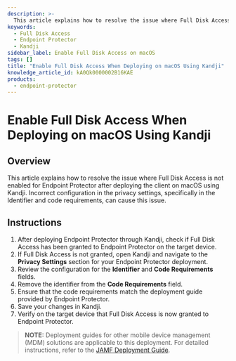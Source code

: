 ```yaml
---
description: >-
  This article explains how to resolve the issue where Full Disk Access is not enabled for Endpoint Protector after deploying the client on macOS using Kandji.
keywords:
  - Full Disk Access
  - Endpoint Protector
  - Kandji
sidebar_label: Enable Full Disk Access on macOS
tags: []
title: "Enable Full Disk Access When Deploying on macOS Using Kandji"
knowledge_article_id: kA0Qk0000002B16KAE
products:
  - endpoint-protector
---
```


# Enable Full Disk Access When Deploying on macOS Using Kandji

## Overview

This article explains how to resolve the issue where Full Disk Access is not enabled for Endpoint Protector after deploying the client on macOS using Kandji. Incorrect configuration in the privacy settings, specifically in the Identifier and code requirements, can cause this issue.

## Instructions

1. After deploying Endpoint Protector through Kandji, check if Full Disk Access has been granted to Endpoint Protector on the target device.
2. If Full Disk Access is not granted, open Kandji and navigate to the **Privacy Settings** section for your Endpoint Protector deployment.
3. Review the configuration for the **Identifier** and **Code Requirements** fields.
4. Remove the identifier from the **Code Requirements** field.
5. Ensure that the code requirements match the deployment guide provided by Endpoint Protector.
6. Save your changes in Kandji.
7. Verify on the target device that Full Disk Access is now granted to Endpoint Protector.

> **NOTE:** Deployment guides for other mobile device management (MDM) solutions are applicable to this deployment. For detailed instructions, refer to the [JAMF Deployment Guide](/docs/endpointprotector/5.9.4.2/install/jamf/overview).